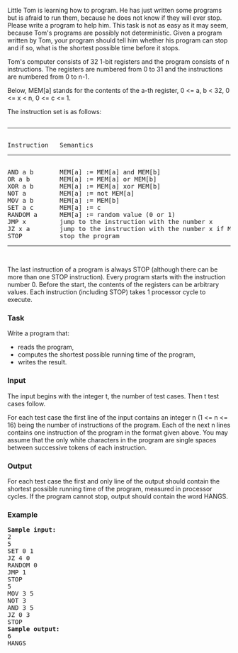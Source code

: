 <p>
	Little Tom is learning how to program. He has just written some programs but is 
	afraid to run them, because he does not know if they will ever stop. Please 
	write a program to help him. This task is not as easy as it may seem, because 
	Tom's programs are possibly not deterministic. Given a program written by Tom, 
	your program should tell him whether his program can stop and if so, what is 
	the shortest possible time before it stops.
</p>
<p>
	Tom's computer consists of 32 1-bit registers and the program consists of n 
	instructions. The registers are numbered from 0 to 31 and the instructions are 
	numbered from 0 to n-1.
</p>
<p>
	Below, MEM[a] stands for the contents of the a-th register, 0 &lt;= a, b &lt; 
	32, 0 &lt;= x &lt; n, 0 &lt;= c &lt;= 1.
</p>
<p>
	The instruction set is as follows:
</p>
<div align="left">
	<pre><tt><hr size="1">
Instruction   Semantics 
<hr size="1">
AND a b       MEM[a] := MEM[a] and MEM[b] 
OR a b        MEM[a] := MEM[a] or MEM[b] 
XOR a b       MEM[a] := MEM[a] xor MEM[b] 
NOT a         MEM[a] := not MEM[a] 
MOV a b       MEM[a] := MEM[b] 
SET a c       MEM[a] := c 
RANDOM a      MEM[a] := random value (0 or 1) 
JMP x         jump to the instruction with the number x 
JZ x a        jump to the instruction with the number x if MEM[a] = 0 
STOP          stop the program 
<hr size="1">
</tt></pre>
</div>
<p>
	The last instruction of a program is always STOP (although there can be more 
	than one STOP instruction). Every program starts with the instruction number 0. 
	Before the start, the contents of the registers can be arbitrary values. Each 
	instruction (including STOP) takes 1 processor cycle to execute.
</p>
<h3>Task</h3>
<p>Write a program that:</p>
<div align="justify">
	<ul>
		<li>
		reads the program,
		</li><li>
		computes the shortest possible running time of the program,
		</li><li>
			writes the result.</li>
	</ul>
</div>
<h3>Input</h3>
<p>
	The input begins with the integer t, the number of test cases. Then t test 
	cases follow.
</p>
<p>
	For each test case the first line of the input contains an integer n (1 &lt;= n 
	&lt;= 16) being the number of instructions of the program. Each of the next n 
	lines contains one instruction of the program in the format given above. You 
	may assume that the only white characters in the program are single spaces 
	between successive tokens of each instruction.
</p>
<h3>Output</h3>
<p>
	For each test case the first and only line of the output should contain the 
	shortest possible running time of the program, measured in processor cycles. If 
	the program cannot stop, output should contain the word HANGS.
</p>
<h3>Example</h3>
<pre><b><tt>Sample input:</tt></b>
2
5 
SET 0 1 
JZ 4 0 
RANDOM 0 
JMP 1 
STOP 
5 
MOV 3 5 
NOT 3 
AND 3 5 
JZ 0 3 
STOP 
<b><tt>Sample output:</tt></b>
6 
HANGS
</pre>